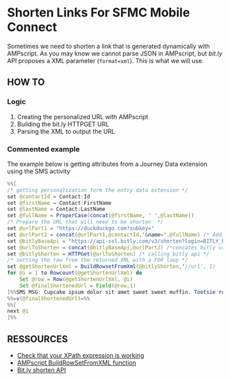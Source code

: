 # Shorten Links For SFMC Mobile Connect

Sometimes we need to shorten a link that is generated dynamically with AMPscript. As you may know we cannot parse JSON in AMPscript, but _bit.ly_ API proposes a XML parameter (`format=xml`). This is what we will use.

## HOW TO
### Logic
1. Creating the personalized URL with AMPscript
2. Building the bit.ly HTTPGET URL
3. Parsing the XML to output the URL



### Commented example

The example below is getting attributes from a Journey Data extension using the SMS activity

```java
%%[
/* getting personalization form the entry data extension */
set @contactId = Contact:Id 
set @firstName = Contact:FirstName
set @lastName = Contact:LastName
set @fullName = ProperCase(concat(@firstName, ' ',@lastName))
/* Prepare the URL that will need to be shorten  */
set @urlPart1 = "https://duckduckgo.com?subkey=" 
set @urlPart2 = concat(@urlPart1,@contactId,'&name=',@fullName) /* Adding the personalized parameters */
set @bitlyBaseApi = "https://api-ssl.bitly.com/v3/shorten?login=BITLY_LOGIN&apiKey=BITLY_API_KeY&format=xml&longUrl=" /* bitly api */
set @urlToShorten = concat(@bitlyBaseApi,@urlPart2) /*concates bitly url with the personalized URL to be shortene*/
set @bitlyShorten = HTTPGet(@urlToShorten) /* calling bitly api */
/* setting the row from the returned XML with a FOR loop */
set @getShortenUrlXml = BuildRowsetFromXml(@bitlyShorten,'//url', 1) 
for @i = 1 to Rowcount(@getShortenUrlXml) do
    Set @row = Row(@getShortenUrlXml, @i)
    Set @finalShortenedUrl = Field(@row,1)
]%%SMS MSG: Cupcake ipsum dolor sit amet sweet sweet muffin. Tootsie roll jelly bear claw.
%%=v(@finalShortenedUrl)=%%
%%[
next @i
]%%

```




## RESSOURCES
- [Check that your XPath expression is working](https://codebeautify.org/Xpath-Tester)
- [AMPscript BuildRowSetFromXML function]( https://developer.salesforce.com/docs/atlas.en-us.noversion.mc-programmatic-content.meta/mc-programmatic-content/buildrowsetfromxml.htm)
- [Bit.ly shorten API](https://dev.bitly.com/links.html#v3_shorten) 
